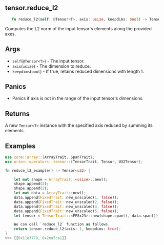 ## tensor.reduce_l2

```rust 
   fn reduce_l2(self: @Tensor<T>, axis: usize, keepdims: bool) -> Tensor<T>;
```

Computes the L2 norm of the input tensor's elements along the provided axes.
## Args

* `self`(`@Tensor<T>`) - The input tensor.
* `axis`(`usize`) - The dimension to reduce.
* `keepdims`(`bool`) - If true, retains reduced dimensions with length 1.

## Panics 

* Panics if axis is not in the range of the input tensor's dimensions.

## Returns

A new `Tensor<T>` instance with the specified axis reduced by summing its elements.
## Examples

```rust
use core::array::{ArrayTrait, SpanTrait};
use orion::operators::tensor::{TensorTrait, Tensor, U32Tensor};

fn reduce_l2_example() -> Tensor<u32> {

    let mut shape = ArrayTrait::<usize>::new();
    shape.append(2);
    shape.append(2);
    let mut data = ArrayTrait::new();
    data.append(FixedTrait::new_unscaled(1, false));
    data.append(FixedTrait::new_unscaled(2, false));
    data.append(FixedTrait::new_unscaled(3, false));
    data.append(FixedTrait::new_unscaled(5, false));
    let tensor = TensorTrait::<FP8x23>::new(shape.span(), data.span());

    We can call `reduce_l2` function as follows.
    return tensor.reduce_l2(axis: 1, keepdims: true);
}
>>> [[0x11e3779, 0x2ea5ca1]]
```

